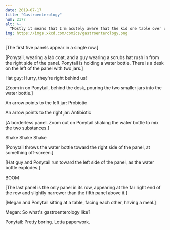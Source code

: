 ```yaml
---
date: 2019-07-17
title: "Gastroenterology"
num: 2177
alt: >-
  "Mostly it means that I'm acutely aware that the kid one table over coughed as the server walked past with our food."
img: https://imgs.xkcd.com/comics/gastroenterology.png
---
```

[The first five panels appear in a single row.]

[Ponytail, wearing a lab coat, and a guy wearing a scrubs hat rush in from the right side of the panel. Ponytail is holding a water bottle. There is a desk on the left of the panel with two jars.]

Hat guy: Hurry, they're right behind us!

[Zoom in on Ponytail, behind the desk, pouring the two smaller jars into the water bottle.]

An arrow points to the left jar: Probiotic

An arrow points to the right jar: Antibiotic

[A borderless panel. Zoom out on Ponytail shaking the water bottle to mix the two substances.]

Shake Shake Shake

[Ponytail throws the water bottle toward the right side of the panel, at something off-screen.]

[Hat guy and Ponytail run toward the left side of the panel, as the water bottle explodes.]

BOOM

[The last panel is the only panel in its row, appearing at the far right end of the row and slightly narrower than the fifth panel above it.]

[Megan and Ponytail sitting at a table, facing each other, having a meal.]

Megan: So what's gastroenterology like?

Ponytail: Pretty boring. Lotta paperwork.